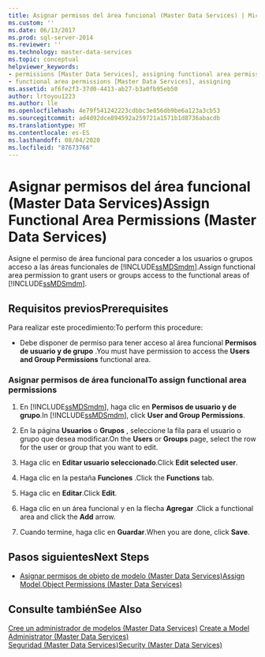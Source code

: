 ```yaml
---
title: Asignar permisos del área funcional (Master Data Services) | Microsoft Docs
ms.custom: ''
ms.date: 06/13/2017
ms.prod: sql-server-2014
ms.reviewer: ''
ms.technology: master-data-services
ms.topic: conceptual
helpviewer_keywords:
- permissions [Master Data Services], assigning functional area permissions
- functional area permissions [Master Data Services], assigning
ms.assetid: af6fe2f3-37d0-4413-ab27-b3a0fb95eb50
author: lrtoyou1223
ms.author: lle
ms.openlocfilehash: 4e79f541242223cdbbc3e856db9be6a123a3cb53
ms.sourcegitcommit: ad4d92dce894592a259721a1571b1d8736abacdb
ms.translationtype: MT
ms.contentlocale: es-ES
ms.lasthandoff: 08/04/2020
ms.locfileid: "87673766"
---
```

# <a name="assign-functional-area-permissions-master-data-services"></a><span data-ttu-id="19bde-102">Asignar permisos del área funcional (Master Data Services)</span><span class="sxs-lookup"><span data-stu-id="19bde-102">Assign Functional Area Permissions (Master Data Services)</span></span>
  <span data-ttu-id="19bde-103">Asigne el permiso de área funcional para conceder a los usuarios o grupos acceso a las áreas funcionales de [!INCLUDE[ssMDSmdm](../includes/ssmdsmdm-md.md)].</span><span class="sxs-lookup"><span data-stu-id="19bde-103">Assign functional area permission to grant users or groups access to the functional areas of [!INCLUDE[ssMDSmdm](../includes/ssmdsmdm-md.md)].</span></span>  
  
## <a name="prerequisites"></a><span data-ttu-id="19bde-104">Requisitos previos</span><span class="sxs-lookup"><span data-stu-id="19bde-104">Prerequisites</span></span>  
 <span data-ttu-id="19bde-105">Para realizar este procedimiento:</span><span class="sxs-lookup"><span data-stu-id="19bde-105">To perform this procedure:</span></span>  
  
-   <span data-ttu-id="19bde-106">Debe disponer de permiso para tener acceso al área funcional **Permisos de usuario y de grupo** .</span><span class="sxs-lookup"><span data-stu-id="19bde-106">You must have permission to access the **Users and Group Permissions** functional area.</span></span>  
  
### <a name="to-assign-functional-area-permissions"></a><span data-ttu-id="19bde-107">Asignar permisos de área funcional</span><span class="sxs-lookup"><span data-stu-id="19bde-107">To assign functional area permissions</span></span>  
  
1.  <span data-ttu-id="19bde-108">En [!INCLUDE[ssMDSmdm](../includes/ssmdsmdm-md.md)], haga clic en **Permisos de usuario y de grupo**.</span><span class="sxs-lookup"><span data-stu-id="19bde-108">In [!INCLUDE[ssMDSmdm](../includes/ssmdsmdm-md.md)], click **User and Group Permissions**.</span></span>  
  
2.  <span data-ttu-id="19bde-109">En la página **Usuarios** o **Grupos** , seleccione la fila para el usuario o grupo que desea modificar.</span><span class="sxs-lookup"><span data-stu-id="19bde-109">On the **Users** or **Groups** page, select the row for the user or group that you want to edit.</span></span>  
  
3.  <span data-ttu-id="19bde-110">Haga clic en **Editar usuario seleccionado**.</span><span class="sxs-lookup"><span data-stu-id="19bde-110">Click **Edit selected user**.</span></span>  
  
4.  <span data-ttu-id="19bde-111">Haga clic en la pestaña **Funciones** .</span><span class="sxs-lookup"><span data-stu-id="19bde-111">Click the **Functions** tab.</span></span>  
  
5.  <span data-ttu-id="19bde-112">Haga clic en **Editar**.</span><span class="sxs-lookup"><span data-stu-id="19bde-112">Click **Edit**.</span></span>  
  
6.  <span data-ttu-id="19bde-113">Haga clic en un área funcional y en la flecha **Agregar** .</span><span class="sxs-lookup"><span data-stu-id="19bde-113">Click a functional area and click the **Add** arrow.</span></span>  
  
7.  <span data-ttu-id="19bde-114">Cuando termine, haga clic en **Guardar**.</span><span class="sxs-lookup"><span data-stu-id="19bde-114">When you are done, click **Save**.</span></span>  
  
## <a name="next-steps"></a><span data-ttu-id="19bde-115">Pasos siguientes</span><span class="sxs-lookup"><span data-stu-id="19bde-115">Next Steps</span></span>  
  
-   [<span data-ttu-id="19bde-116">Asignar permisos de objeto de modelo &#40;Master Data Services&#41;</span><span class="sxs-lookup"><span data-stu-id="19bde-116">Assign Model Object Permissions &#40;Master Data Services&#41;</span></span>](assign-model-object-permissions-master-data-services.md)  
  
## <a name="see-also"></a><span data-ttu-id="19bde-117">Consulte también</span><span class="sxs-lookup"><span data-stu-id="19bde-117">See Also</span></span>  
 <span data-ttu-id="19bde-118">[Cree un administrador de modelos &#40;Master Data Services&#41;](../../2014/master-data-services/create-a-model-administrator-master-data-services.md) </span><span class="sxs-lookup"><span data-stu-id="19bde-118">[Create a Model Administrator &#40;Master Data Services&#41;](../../2014/master-data-services/create-a-model-administrator-master-data-services.md) </span></span>  
 [<span data-ttu-id="19bde-119">Seguridad &#40;Master Data Services&#41;</span><span class="sxs-lookup"><span data-stu-id="19bde-119">Security &#40;Master Data Services&#41;</span></span>](../../2014/master-data-services/security-master-data-services.md)  
  
  
